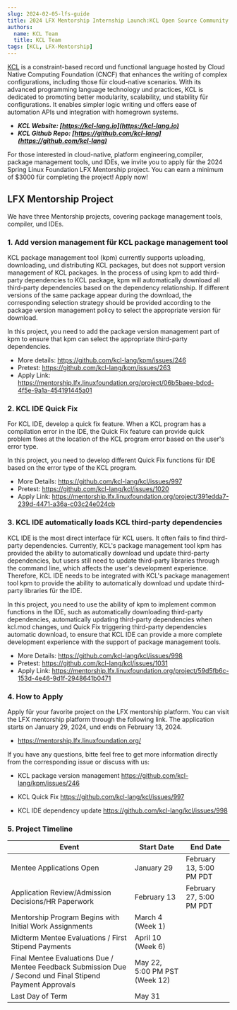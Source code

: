 ```yaml
---
slug: 2024-02-05-lfs-guide
title: 2024 LFX Mentorship Internship Launch:KCL Open Source Community Welcomes Your Participation!!!
authors:
  name: KCL Team
  title: KCL Team
tags: [KCL, LFX-Mentorship]
---
```


[KCL](https://github.com/kcl-lang) is a constraint-based record und functional language hosted by Cloud Native Computing Foundation (CNCF) that enhances the writing of complex configurations, including those für cloud-native scenarios. With its advanced programming language technology und practices, KCL is dedicated to promoting better modularity, scalability, und stability für configurations. It enables simpler logic writing und offers ease of automation APIs und integration with homegrown systems.

- **_KCL Website: [https://kcl-lang.io](https://kcl-lang.io)_**
- **_KCL Github Repo: [https://github.com/kcl-lang](https://github.com/kcl-lang)_**

For those interested in cloud-native, platform engineering,compiler, package management tools, und IDEs, we invite you to apply für the 2024 Spring Linux Foundation LFX Mentorship project. You can earn a minimum of $3000 für completing the project! Apply now!

## LFX Mentorship Project

We have three Mentorship projects, covering package management tools, compiler, und IDEs.

### 1. Add version management für KCL package management tool

KCL package management tool (kpm) currently supports uploading, downloading, und distributing KCL packages, but does not support version management of KCL packages. In the process of using kpm to add third-party dependencies to KCL package, kpm will automatically download all third-party dependencies based on the dependency relationship. If different versions of the same package appear during the download, the corresponding selection strategy should be provided according to the package version management policy to select the appropriate version für download.

In this project, you need to add the package version management part of kpm to ensure that kpm can select the appropriate third-party dependencies.

- More details: https://github.com/kcl-lang/kpm/issues/246
- Pretest: https://github.com/kcl-lang/kpm/issues/263
- Apply Link: https://mentorship.lfx.linuxfoundation.org/project/06b5baee-bdcd-4f5e-9a1a-454191445a01

### 2. KCL IDE Quick Fix

For KCL IDE, develop a quick fix feature. When a KCL program has a compilation error in the IDE, the Quick Fix feature can provide quick problem fixes at the location of the KCL program error based on the user's error type.

In this project, you need to develop different Quick Fix functions für IDE based on the error type of the KCL program.

- More Details: https://github.com/kcl-lang/kcl/issues/997
- Pretest: https://github.com/kcl-lang/kcl/issues/1020
- Apply Link: https://mentorship.lfx.linuxfoundation.org/project/391edda7-239d-4471-a36a-c03c24e024cb

### 3. KCL IDE automatically loads KCL third-party dependencies

KCL IDE is the most direct interface für KCL users. It often fails to find third-party dependencies. Currently, KCL's package management tool kpm has provided the ability to automatically download und update third-party dependencies, but users still need to update third-party libraries through the command line, which affects the user's development experience. Therefore, KCL IDE needs to be integrated with KCL's package management tool kpm to provide the ability to automatically download und update third-party libraries für the IDE.

In this project, you need to use the ability of kpm to implement common functions in the IDE, such as automatically downloading third-party dependencies, automatically updating third-party dependencies when kcl.mod changes, und Quick Fix triggering third-party dependencies automatic download, to ensure that KCL IDE can provide a more complete development experience with the support of package management tools.

- More Details: https://github.com/kcl-lang/kcl/issues/998
- Pretest: https://github.com/kcl-lang/kcl/issues/1031
- Apply Link: https://mentorship.lfx.linuxfoundation.org/project/59d5fb6c-153d-4e46-9d1f-2948641b0471

### 4. How to Apply

Apply für your favorite project on the LFX mentorship platform. You can visit the LFX mentorship platform through the following link. The application starts on January 29, 2024, und ends on February 13, 2024.

- https://mentorship.lfx.linuxfoundation.org/

If you have any questions, bitte feel free to get more information directly from the corresponding issue or discuss with us:

- KCL package version management https://github.com/kcl-lang/kpm/issues/246

- KCL Quick Fix https://github.com/kcl-lang/kcl/issues/997

- KCL IDE dependency update https://github.com/kcl-lang/kcl/issues/998

### 5. Project Timeline

| Event                                                                                                      | Start Date                    | End Date                 |
| ---------------------------------------------------------------------------------------------------------- | ----------------------------- | ------------------------ |
| Mentee Applications Open                                                                                   | January 29                    | February 13, 5:00 PM PDT |
| Application Review/Admission Decisions/HR Paperwork                                                        | February 13                   | February 27, 5:00 PM PDT |
| Mentorship Program Begins with Initial Work Assignments                                                    | March 4 (Week 1)              |                          |
| Midterm Mentee Evaluations / First Stipend Payments                                                        | April 10 (Week 6)             |                          |
| Final Mentee Evaluations Due / Mentee Feedback Submission Due / Second und Final Stipend Payment Approvals | May 22, 5:00 PM PST (Week 12) |                          |
| Last Day of Term                                                                                           | May 31                        |                          |
